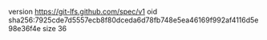 version https://git-lfs.github.com/spec/v1
oid sha256:7925cde7d5557ecb8f80dceda6d78fb748e5ea46169f992af4116d5e98e36f4e
size 36
